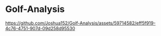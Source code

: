 # Golf-Analysis

https://github.com/Joshua152/Golf-Analysis/assets/59714582/eff5f919-4c76-4751-907d-09d258d95530

